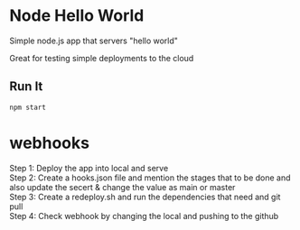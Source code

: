 # Node Hello World

Simple node.js app that servers "hello world"

Great for testing simple deployments to the cloud

## Run It

`npm start`
# webhooks


Step 1: Deploy the app into local and serve<br>
Step 2: Create a hooks.json file and mention the stages that to be done and also update the secert & change the value as main or master<br>
Step 3: Create a redeploy.sh and run the dependencies that need and git pull<br>
Step 4: Check webhook by changing the local and pushing to the github  

